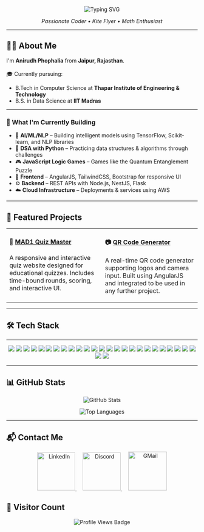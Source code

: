<p align="center">
  <img src="https://readme-typing-svg.herokuapp.com?font=Fira+Code&size=28&pause=1000&color=F78100&center=true&vCenter=true&multiline=true&width=435&lines=Hi+there!+👋;I'm+Anirudh+Phophalia" alt="Typing SVG" />
</p>

<p align="center">
  <i>Passionate Coder • Kite Flyer • Math Enthusiast</i>
</p>

---

## 🧑‍💻 About Me

<p align="left">
  I'm <strong>Anirudh Phophalia</strong> from <strong>Jaipur, Rajasthan</strong>.
  <br><br>
  🎓 Currently pursuing:
  <ul>
    <li>B.Tech in Computer Science at <strong>Thapar Institute of Engineering & Technology</strong></li>
    <li>B.S. in Data Science at <strong>IIT Madras</strong></li>
  </ul>
</p>

---

### 🎯 What I'm Currently Building

- 🤖 **AI/ML/NLP** – Building intelligent models using TensorFlow, Scikit-learn, and NLP libraries  
- 🧠 **DSA with Python** – Practicing data structures & algorithms through challenges  
- 🎮 **JavaScript Logic Games** – Games like the Quantum Entanglement Puzzle  
- 🧩 **Frontend** – AngularJS, TailwindCSS, Bootstrap for responsive UI  
- ⚙️ **Backend** – REST APIs with Node.js, NestJS, Flask  
- ☁️ **Cloud Infrastructure** – Deployments & services using AWS

---

## 🌟 Featured Projects

<table>
  <tr>
    <td width="50%" valign="top">
      <h4>🧠 <a href="https://github.com/AnirudhPhophalia/MAD-1" target="_blank">MAD1 Quiz Master</a></h4>
      <p>
        A responsive and interactive quiz website designed for educational quizzes. 
        Includes time-bound rounds, scoring, and interactive UI.
      </p>
    </td>
    <td width="50%" valign="top">
      <h4>📷 <a href="https://github.com/AnirudhPhophalia/QR-code-generator-using-angular" target="_blank">QR Code Generator</a></h4>
      <p>
        A real-time QR code generator supporting logos and camera input. 
        Built using AngularJS and integrated to be used in any further project.
      </p>
    </td>
  </tr>
</table>

---

## 🛠️ Tech Stack

---
<p align="center">
  <img src="https://img.shields.io/badge/Python-3776AB?style=for-the-badge&logo=python&logoColor=white" />
  <img src="https://img.shields.io/badge/JavaScript-F7DF1E?style=for-the-badge&logo=javascript&logoColor=black" />
  <img src="https://img.shields.io/badge/Java-007396?style=for-the-badge&logo=java&logoColor=white" />
  <img src="https://img.shields.io/badge/C-00599C?style=for-the-badge&logo=c&logoColor=white" />
  <img src="https://img.shields.io/badge/C++-00599C?style=for-the-badge&logo=c%2B%2B&logoColor=white" />
  <img src="https://img.shields.io/badge/AngularJS-DD0031?style=for-the-badge&logo=angularjs&logoColor=white" />
  <img src="https://img.shields.io/badge/Node.js-339933?style=for-the-badge&logo=node.js&logoColor=white" />
  <img src="https://img.shields.io/badge/NestJS-E0234E?style=for-the-badge&logo=nestjs&logoColor=white" />
  <img src="https://img.shields.io/badge/Flask-000000?style=for-the-badge&logo=flask&logoColor=white" />
  <img src="https://img.shields.io/badge/Express.js-000000?style=for-the-badge&logo=express&logoColor=white" />
  <img src="https://img.shields.io/badge/AWS-232F3E?style=for-the-badge&logo=amazon-aws&logoColor=white" />
  <img src="https://img.shields.io/badge/Git-F05032?style=for-the-badge&logo=git&logoColor=white" />
  <img src="https://img.shields.io/badge/GitHub-181717?style=for-the-badge&logo=github&logoColor=white" />
  <img src="https://img.shields.io/badge/Linux-FCC624?style=for-the-badge&logo=linux&logoColor=black" />
  <img src="https://img.shields.io/badge/Pandas-150458?style=for-the-badge&logo=pandas&logoColor=white" />
  <img src="https://img.shields.io/badge/NumPy-013243?style=for-the-badge&logo=numpy&logoColor=white" />
  <img src="https://img.shields.io/badge/TensorFlow-FF6F00?style=for-the-badge&logo=tensorflow&logoColor=white" />
  <img src="https://img.shields.io/badge/Scikit--Learn-F7931E?style=for-the-badge&logo=scikit-learn&logoColor=white" />
  <img src="https://img.shields.io/badge/Seaborn-4B8BBE?style=for-the-badge&logo=python&logoColor=white" />
  <img src="https://img.shields.io/badge/Matplotlib-11557C?style=for-the-badge&logo=python&logoColor=white" />
  <img src="https://img.shields.io/badge/PostgreSQL-4169E1?style=for-the-badge&logo=postgresql&logoColor=white" />
  <img src="https://img.shields.io/badge/MongoDB-47A248?style=for-the-badge&logo=mongodb&logoColor=white" />
  <img src="https://img.shields.io/badge/SQLite-003B57?style=for-the-badge&logo=sqlite&logoColor=white" />
  <img src="https://img.shields.io/badge/HTML5-E34F26?style=for-the-badge&logo=html5&logoColor=white" />
  <img src="https://img.shields.io/badge/CSS3-1572B6?style=for-the-badge&logo=css3&logoColor=white" />
  <img src="https://img.shields.io/badge/Bootstrap-7952B3?style=for-the-badge&logo=bootstrap&logoColor=white" />
  <img src="https://img.shields.io/badge/TailwindCSS-38B2AC?style=for-the-badge&logo=tailwind-css&logoColor=white" />
</p>



---
## 📊 GitHub Stats

<p align="center">
  <img src="https://github-readme-stats.vercel.app/api?username=AnirudhPhophalia&show_icons=true&theme=tokyonight" alt="GitHub Stats" />
</p>
<p align="center">
  <img src="https://github-readme-stats.vercel.app/api/top-langs/?username=AnirudhPhophalia&layout=compact&theme=tokyonight" alt="Top Languages" />
</p>

---
## 📬 Contact Me

<p align="center">
  <a href="https://www.linkedin.com/in/anirudh-phophalia-444572323/" target="_blank">
    <img src="https://user-images.githubusercontent.com/74038190/235294012-0a55e343-37ad-4b0f-924f-c8431d9d2483.gif" alt="LinkedIn" width="100" />
  </a>
  &nbsp;&nbsp;&nbsp;
  <a href="https://discordapp.com/users/1347990942770266143" target="_blank">
    <img src="https://user-images.githubusercontent.com/74038190/235294015-47144047-25ab-417c-af1b-6746820a20ff.gif" alt="Discord" width="100" />
  </a>
  &nbsp;&nbsp;&nbsp;
  <a href="mailto:anirudhphophalia@gmail.com" target="_blank">
    <img src="https://github.com/Fyxod/fyxod/assets/140262636/cb0f74c5-b3a2-44c2-836c-be63d0f56025" alt="GMail" width="102" />
  </a>
</p>


## 👀 Visitor Count

<p align="center">
  <img src="https://komarev.com/ghpvc/?username=AnirudhPhophalia&label=Profile+Views&color=blueviolet&style=for-the-badge" alt="Profile Views Badge" />
</p>
